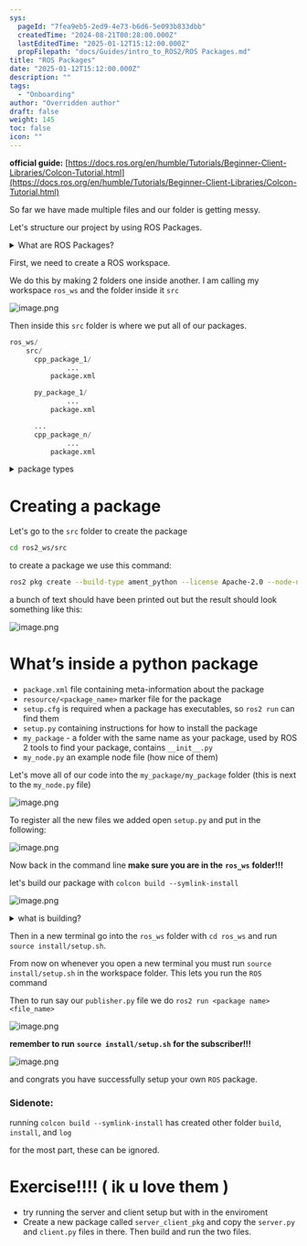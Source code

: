 ```yaml
---
sys:
  pageId: "7fea9eb5-2ed9-4e73-b6d6-5e093b833dbb"
  createdTime: "2024-08-21T00:28:00.000Z"
  lastEditedTime: "2025-01-12T15:12:00.000Z"
  propFilepath: "docs/Guides/intro_to_ROS2/ROS Packages.md"
title: "ROS Packages"
date: "2025-01-12T15:12:00.000Z"
description: ""
tags:
  - "Onboarding"
author: "Overridden author"
draft: false
weight: 145
toc: false
icon: ""
---
```


**official guide:** [https://docs.ros.org/en/humble/Tutorials/Beginner-Client-Libraries/Colcon-Tutorial.html](https://docs.ros.org/en/humble/Tutorials/Beginner-Client-Libraries/Colcon-Tutorial.html)

So far we have made multiple files and our folder is getting messy.

Let's structure our project by using ROS Packages.

<details>

<summary>What are ROS Packages?</summary>

ROS Packages are, as the name implies, packages of code that are highly sharable between ROS developers.

They consist of a folder, `package.xml` file, and source code

```python
      cpp_package_1/
		      ... imagine much code files here ..
          package.xml
```

</details>

First, we need to create a ROS workspace.

We do this by making 2 folders one inside another. I am calling my workspace `ros_ws` and the folder inside it `src`

![image.png](https://prod-files-secure.s3.us-west-2.amazonaws.com/d518164a-d88e-44d1-a4ee-3adb3bd8bce0/70706947-fd18-4537-a67b-e12946812d31/image.png?X-Amz-Algorithm=AWS4-HMAC-SHA256&X-Amz-Content-Sha256=UNSIGNED-PAYLOAD&X-Amz-Credential=ASIAZI2LB4666SAGOSFD%2F20250526%2Fus-west-2%2Fs3%2Faws4_request&X-Amz-Date=20250526T190708Z&X-Amz-Expires=3600&X-Amz-Security-Token=IQoJb3JpZ2luX2VjEIL%2F%2F%2F%2F%2F%2F%2F%2F%2F%2FwEaCXVzLXdlc3QtMiJHMEUCIQCpLGhUm0pt6oZMdC%2B%2FEMyFQIqfwf9PxIooWfd%2BOcVJfgIgRmkyX2RZ7Hj2iNRWnp%2FsquFJQxGr%2Fkk5LC6Oie8ls9Iq%2FwMISxAAGgw2Mzc0MjMxODM4MDUiDEmNg95ueDU6YzmkEircAwCQIbqgqepBW7WwuzNF7%2BTGcBA4fbqpZOik%2Bc%2F9Cnpcedoa2KH%2FjJD8aIludaiDJfTILD%2B%2Fdy9enxOz73ozRlDGROWeAU17q0Ui7sae1G%2BVE9GI67WuwP7e9KoCJCFI2qwKes9s7Wk1moLEIAiP2GfH%2FUKMcn3kARHT%2B8lKWhSCRk59QVG3yThra6TG7cWbiP8Wy%2FePdJ8nV%2BvymeKS9Yo9HtVKiEKNDRBnc5CWQ2171llKgOXgj9PW8CKrRNnYgQnDtVu8KedZWKTnWHX3fJW6gKmtNPVtoiidp%2BLY7%2FakErBcwVUgEyOga391kxf3NKrItS9TkLy%2F6GXVRhI6k1oSkiW%2BU7zjRwLQHs9%2Bx0LXkcn2k4QeUewDXexmv%2FNWyrhkCcgVQTxOHB4gn0lnTZbW4oHBVuH%2FqJh3QeVVwa8HlgWO1bu9eQLD54W05WVQyYd0xjFMEEk9L0teaoadhz1YrmjWGtR92VOiQJHUFp%2BlAp6VJVH8JS3p3CMQXybaZ%2B6FBJNbM%2BPRyaECtFHCAP3a%2FqnJAHazxPA4PunXJKLVGWEMIP6Dx3J91wFK21sxG7T33wl8ebk0oPyfPvkjBUlB12sfd1uX9zLTxV2VXqBw89lJQrzoGX8h9u5vMIvQ0sEGOqUBUQTdE%2F%2BBiqoiFGOTwuYsLI25%2FpEYacw7u6KjwY051Ryzimr8ZbtDCWkCTJs30vK7CVJT9u2vES18aNdoFJg5jRQQ%2Bnw78L3hvTpPbahviMVZFPd0T2cnQpIvFL7FPh5a93%2B%2F%2FJwF4Z1WENzjntoGv7eN4vmhRJ9gGoaf%2BAqEXduju48mTp1VvTG4U2jV8A9IzEFHXW%2Br8dVETyS9rLxwqYkrpBnd&X-Amz-Signature=293e356842c9123856bf389c27e17caf81050398b1829900cfec039c39c9cfc8&X-Amz-SignedHeaders=host&x-id=GetObject)

Then inside this `src` folder is where we put all of our packages.

```python
ros_ws/
    src/
      cpp_package_1/
		      ...
          package.xml

      py_package_1/
		      ...
          package.xml

      ...
      cpp_package_n/
		      ...
          package.xml

```

<details>

<summary>package types</summary>

packages can be either `C++` or python.

the intern file structure is different for each but for this guide we will stick to creating python packages

</details>

# Creating a package

Let's go to the `src` folder to create the package

```bash
cd ros2_ws/src
```

to create a package we use this command:

```bash
ros2 pkg create --build-type ament_python --license Apache-2.0 --node-name my_node my_package
```

a bunch of text should have been printed out but the result should look something like this:

![image.png](https://prod-files-secure.s3.us-west-2.amazonaws.com/d518164a-d88e-44d1-a4ee-3adb3bd8bce0/e6cf1e3f-8512-4a3e-b131-079f800bf3e8/image.png?X-Amz-Algorithm=AWS4-HMAC-SHA256&X-Amz-Content-Sha256=UNSIGNED-PAYLOAD&X-Amz-Credential=ASIAZI2LB4666SAGOSFD%2F20250526%2Fus-west-2%2Fs3%2Faws4_request&X-Amz-Date=20250526T190708Z&X-Amz-Expires=3600&X-Amz-Security-Token=IQoJb3JpZ2luX2VjEIL%2F%2F%2F%2F%2F%2F%2F%2F%2F%2FwEaCXVzLXdlc3QtMiJHMEUCIQCpLGhUm0pt6oZMdC%2B%2FEMyFQIqfwf9PxIooWfd%2BOcVJfgIgRmkyX2RZ7Hj2iNRWnp%2FsquFJQxGr%2Fkk5LC6Oie8ls9Iq%2FwMISxAAGgw2Mzc0MjMxODM4MDUiDEmNg95ueDU6YzmkEircAwCQIbqgqepBW7WwuzNF7%2BTGcBA4fbqpZOik%2Bc%2F9Cnpcedoa2KH%2FjJD8aIludaiDJfTILD%2B%2Fdy9enxOz73ozRlDGROWeAU17q0Ui7sae1G%2BVE9GI67WuwP7e9KoCJCFI2qwKes9s7Wk1moLEIAiP2GfH%2FUKMcn3kARHT%2B8lKWhSCRk59QVG3yThra6TG7cWbiP8Wy%2FePdJ8nV%2BvymeKS9Yo9HtVKiEKNDRBnc5CWQ2171llKgOXgj9PW8CKrRNnYgQnDtVu8KedZWKTnWHX3fJW6gKmtNPVtoiidp%2BLY7%2FakErBcwVUgEyOga391kxf3NKrItS9TkLy%2F6GXVRhI6k1oSkiW%2BU7zjRwLQHs9%2Bx0LXkcn2k4QeUewDXexmv%2FNWyrhkCcgVQTxOHB4gn0lnTZbW4oHBVuH%2FqJh3QeVVwa8HlgWO1bu9eQLD54W05WVQyYd0xjFMEEk9L0teaoadhz1YrmjWGtR92VOiQJHUFp%2BlAp6VJVH8JS3p3CMQXybaZ%2B6FBJNbM%2BPRyaECtFHCAP3a%2FqnJAHazxPA4PunXJKLVGWEMIP6Dx3J91wFK21sxG7T33wl8ebk0oPyfPvkjBUlB12sfd1uX9zLTxV2VXqBw89lJQrzoGX8h9u5vMIvQ0sEGOqUBUQTdE%2F%2BBiqoiFGOTwuYsLI25%2FpEYacw7u6KjwY051Ryzimr8ZbtDCWkCTJs30vK7CVJT9u2vES18aNdoFJg5jRQQ%2Bnw78L3hvTpPbahviMVZFPd0T2cnQpIvFL7FPh5a93%2B%2F%2FJwF4Z1WENzjntoGv7eN4vmhRJ9gGoaf%2BAqEXduju48mTp1VvTG4U2jV8A9IzEFHXW%2Br8dVETyS9rLxwqYkrpBnd&X-Amz-Signature=46188048ea41806ef22d81cde9008a09e7e60e3b3fef68d0482fe1e308a886ce&X-Amz-SignedHeaders=host&x-id=GetObject)

# What’s inside a python package

- `package.xml` file containing meta-information about the package
- `resource/<package_name>` marker file for the package
- `setup.cfg` is required when a package has executables, so `ros2 run` can find them
- `setup.py` containing instructions for how to install the package
- `my_package` - a folder with the same name as your package, used by ROS 2 tools to find your package, contains `__init__.py`
- `my_node.py` an example node file (how nice of them)

Let's move all of our code into the `my_package/my_package` folder (this is next to the `my_node.py` file)

![image.png](https://prod-files-secure.s3.us-west-2.amazonaws.com/d518164a-d88e-44d1-a4ee-3adb3bd8bce0/9ce58f11-0da9-4d3e-b86d-506a9685d378/image.png?X-Amz-Algorithm=AWS4-HMAC-SHA256&X-Amz-Content-Sha256=UNSIGNED-PAYLOAD&X-Amz-Credential=ASIAZI2LB4666SAGOSFD%2F20250526%2Fus-west-2%2Fs3%2Faws4_request&X-Amz-Date=20250526T190708Z&X-Amz-Expires=3600&X-Amz-Security-Token=IQoJb3JpZ2luX2VjEIL%2F%2F%2F%2F%2F%2F%2F%2F%2F%2FwEaCXVzLXdlc3QtMiJHMEUCIQCpLGhUm0pt6oZMdC%2B%2FEMyFQIqfwf9PxIooWfd%2BOcVJfgIgRmkyX2RZ7Hj2iNRWnp%2FsquFJQxGr%2Fkk5LC6Oie8ls9Iq%2FwMISxAAGgw2Mzc0MjMxODM4MDUiDEmNg95ueDU6YzmkEircAwCQIbqgqepBW7WwuzNF7%2BTGcBA4fbqpZOik%2Bc%2F9Cnpcedoa2KH%2FjJD8aIludaiDJfTILD%2B%2Fdy9enxOz73ozRlDGROWeAU17q0Ui7sae1G%2BVE9GI67WuwP7e9KoCJCFI2qwKes9s7Wk1moLEIAiP2GfH%2FUKMcn3kARHT%2B8lKWhSCRk59QVG3yThra6TG7cWbiP8Wy%2FePdJ8nV%2BvymeKS9Yo9HtVKiEKNDRBnc5CWQ2171llKgOXgj9PW8CKrRNnYgQnDtVu8KedZWKTnWHX3fJW6gKmtNPVtoiidp%2BLY7%2FakErBcwVUgEyOga391kxf3NKrItS9TkLy%2F6GXVRhI6k1oSkiW%2BU7zjRwLQHs9%2Bx0LXkcn2k4QeUewDXexmv%2FNWyrhkCcgVQTxOHB4gn0lnTZbW4oHBVuH%2FqJh3QeVVwa8HlgWO1bu9eQLD54W05WVQyYd0xjFMEEk9L0teaoadhz1YrmjWGtR92VOiQJHUFp%2BlAp6VJVH8JS3p3CMQXybaZ%2B6FBJNbM%2BPRyaECtFHCAP3a%2FqnJAHazxPA4PunXJKLVGWEMIP6Dx3J91wFK21sxG7T33wl8ebk0oPyfPvkjBUlB12sfd1uX9zLTxV2VXqBw89lJQrzoGX8h9u5vMIvQ0sEGOqUBUQTdE%2F%2BBiqoiFGOTwuYsLI25%2FpEYacw7u6KjwY051Ryzimr8ZbtDCWkCTJs30vK7CVJT9u2vES18aNdoFJg5jRQQ%2Bnw78L3hvTpPbahviMVZFPd0T2cnQpIvFL7FPh5a93%2B%2F%2FJwF4Z1WENzjntoGv7eN4vmhRJ9gGoaf%2BAqEXduju48mTp1VvTG4U2jV8A9IzEFHXW%2Br8dVETyS9rLxwqYkrpBnd&X-Amz-Signature=f2c75b93802d70250252e138e40ae76d5c72fbf5a2281156c067e2fba6d5b563&X-Amz-SignedHeaders=host&x-id=GetObject)

To register all the new files we added open `setup.py` and put in the following:

![image.png](https://prod-files-secure.s3.us-west-2.amazonaws.com/d518164a-d88e-44d1-a4ee-3adb3bd8bce0/1cd7c262-4cae-4496-9d75-c178537d24a2/image.png?X-Amz-Algorithm=AWS4-HMAC-SHA256&X-Amz-Content-Sha256=UNSIGNED-PAYLOAD&X-Amz-Credential=ASIAZI2LB4666SAGOSFD%2F20250526%2Fus-west-2%2Fs3%2Faws4_request&X-Amz-Date=20250526T190708Z&X-Amz-Expires=3600&X-Amz-Security-Token=IQoJb3JpZ2luX2VjEIL%2F%2F%2F%2F%2F%2F%2F%2F%2F%2FwEaCXVzLXdlc3QtMiJHMEUCIQCpLGhUm0pt6oZMdC%2B%2FEMyFQIqfwf9PxIooWfd%2BOcVJfgIgRmkyX2RZ7Hj2iNRWnp%2FsquFJQxGr%2Fkk5LC6Oie8ls9Iq%2FwMISxAAGgw2Mzc0MjMxODM4MDUiDEmNg95ueDU6YzmkEircAwCQIbqgqepBW7WwuzNF7%2BTGcBA4fbqpZOik%2Bc%2F9Cnpcedoa2KH%2FjJD8aIludaiDJfTILD%2B%2Fdy9enxOz73ozRlDGROWeAU17q0Ui7sae1G%2BVE9GI67WuwP7e9KoCJCFI2qwKes9s7Wk1moLEIAiP2GfH%2FUKMcn3kARHT%2B8lKWhSCRk59QVG3yThra6TG7cWbiP8Wy%2FePdJ8nV%2BvymeKS9Yo9HtVKiEKNDRBnc5CWQ2171llKgOXgj9PW8CKrRNnYgQnDtVu8KedZWKTnWHX3fJW6gKmtNPVtoiidp%2BLY7%2FakErBcwVUgEyOga391kxf3NKrItS9TkLy%2F6GXVRhI6k1oSkiW%2BU7zjRwLQHs9%2Bx0LXkcn2k4QeUewDXexmv%2FNWyrhkCcgVQTxOHB4gn0lnTZbW4oHBVuH%2FqJh3QeVVwa8HlgWO1bu9eQLD54W05WVQyYd0xjFMEEk9L0teaoadhz1YrmjWGtR92VOiQJHUFp%2BlAp6VJVH8JS3p3CMQXybaZ%2B6FBJNbM%2BPRyaECtFHCAP3a%2FqnJAHazxPA4PunXJKLVGWEMIP6Dx3J91wFK21sxG7T33wl8ebk0oPyfPvkjBUlB12sfd1uX9zLTxV2VXqBw89lJQrzoGX8h9u5vMIvQ0sEGOqUBUQTdE%2F%2BBiqoiFGOTwuYsLI25%2FpEYacw7u6KjwY051Ryzimr8ZbtDCWkCTJs30vK7CVJT9u2vES18aNdoFJg5jRQQ%2Bnw78L3hvTpPbahviMVZFPd0T2cnQpIvFL7FPh5a93%2B%2F%2FJwF4Z1WENzjntoGv7eN4vmhRJ9gGoaf%2BAqEXduju48mTp1VvTG4U2jV8A9IzEFHXW%2Br8dVETyS9rLxwqYkrpBnd&X-Amz-Signature=bd72a34a34104d05e4712e35981035dc204b0332ae7c4b446f70676c323d374a&X-Amz-SignedHeaders=host&x-id=GetObject)

Now back in the command line **make sure you are in the** **`ros_ws`** **folder!!!**

let's build our package with `colcon build --symlink-install`

![image.png](https://prod-files-secure.s3.us-west-2.amazonaws.com/d518164a-d88e-44d1-a4ee-3adb3bd8bce0/2f2a0d27-b173-48fd-b189-5f5c0ce65619/image.png?X-Amz-Algorithm=AWS4-HMAC-SHA256&X-Amz-Content-Sha256=UNSIGNED-PAYLOAD&X-Amz-Credential=ASIAZI2LB4666SAGOSFD%2F20250526%2Fus-west-2%2Fs3%2Faws4_request&X-Amz-Date=20250526T190708Z&X-Amz-Expires=3600&X-Amz-Security-Token=IQoJb3JpZ2luX2VjEIL%2F%2F%2F%2F%2F%2F%2F%2F%2F%2FwEaCXVzLXdlc3QtMiJHMEUCIQCpLGhUm0pt6oZMdC%2B%2FEMyFQIqfwf9PxIooWfd%2BOcVJfgIgRmkyX2RZ7Hj2iNRWnp%2FsquFJQxGr%2Fkk5LC6Oie8ls9Iq%2FwMISxAAGgw2Mzc0MjMxODM4MDUiDEmNg95ueDU6YzmkEircAwCQIbqgqepBW7WwuzNF7%2BTGcBA4fbqpZOik%2Bc%2F9Cnpcedoa2KH%2FjJD8aIludaiDJfTILD%2B%2Fdy9enxOz73ozRlDGROWeAU17q0Ui7sae1G%2BVE9GI67WuwP7e9KoCJCFI2qwKes9s7Wk1moLEIAiP2GfH%2FUKMcn3kARHT%2B8lKWhSCRk59QVG3yThra6TG7cWbiP8Wy%2FePdJ8nV%2BvymeKS9Yo9HtVKiEKNDRBnc5CWQ2171llKgOXgj9PW8CKrRNnYgQnDtVu8KedZWKTnWHX3fJW6gKmtNPVtoiidp%2BLY7%2FakErBcwVUgEyOga391kxf3NKrItS9TkLy%2F6GXVRhI6k1oSkiW%2BU7zjRwLQHs9%2Bx0LXkcn2k4QeUewDXexmv%2FNWyrhkCcgVQTxOHB4gn0lnTZbW4oHBVuH%2FqJh3QeVVwa8HlgWO1bu9eQLD54W05WVQyYd0xjFMEEk9L0teaoadhz1YrmjWGtR92VOiQJHUFp%2BlAp6VJVH8JS3p3CMQXybaZ%2B6FBJNbM%2BPRyaECtFHCAP3a%2FqnJAHazxPA4PunXJKLVGWEMIP6Dx3J91wFK21sxG7T33wl8ebk0oPyfPvkjBUlB12sfd1uX9zLTxV2VXqBw89lJQrzoGX8h9u5vMIvQ0sEGOqUBUQTdE%2F%2BBiqoiFGOTwuYsLI25%2FpEYacw7u6KjwY051Ryzimr8ZbtDCWkCTJs30vK7CVJT9u2vES18aNdoFJg5jRQQ%2Bnw78L3hvTpPbahviMVZFPd0T2cnQpIvFL7FPh5a93%2B%2F%2FJwF4Z1WENzjntoGv7eN4vmhRJ9gGoaf%2BAqEXduju48mTp1VvTG4U2jV8A9IzEFHXW%2Br8dVETyS9rLxwqYkrpBnd&X-Amz-Signature=d2bc1a8152860b045e8687a9b2f840b63fdc45eaca6547ed275ec72dfe3740bb&X-Amz-SignedHeaders=host&x-id=GetObject)

<details>

<summary>what is building?</summary>

if you are a CS major at Rose-Hulman you will learn the answer to this in CSSE132

but TLDR; is it combines all the code files into one program that can be run easily 

</details>

Then in a new terminal go into the `ros_ws` folder with `cd ros_ws` and run `source install/setup.sh`. 

From now on whenever you open a new terminal you must run `source install/setup.sh` in the workspace folder. This lets you run the `ROS` command

Then to run say our `publisher.py` file we do `ros2 run <package name> <file_name>`

![image.png](https://prod-files-secure.s3.us-west-2.amazonaws.com/d518164a-d88e-44d1-a4ee-3adb3bd8bce0/4f4b1219-3a44-4632-aa0a-ce3471699f59/image.png?X-Amz-Algorithm=AWS4-HMAC-SHA256&X-Amz-Content-Sha256=UNSIGNED-PAYLOAD&X-Amz-Credential=ASIAZI2LB4666SAGOSFD%2F20250526%2Fus-west-2%2Fs3%2Faws4_request&X-Amz-Date=20250526T190708Z&X-Amz-Expires=3600&X-Amz-Security-Token=IQoJb3JpZ2luX2VjEIL%2F%2F%2F%2F%2F%2F%2F%2F%2F%2FwEaCXVzLXdlc3QtMiJHMEUCIQCpLGhUm0pt6oZMdC%2B%2FEMyFQIqfwf9PxIooWfd%2BOcVJfgIgRmkyX2RZ7Hj2iNRWnp%2FsquFJQxGr%2Fkk5LC6Oie8ls9Iq%2FwMISxAAGgw2Mzc0MjMxODM4MDUiDEmNg95ueDU6YzmkEircAwCQIbqgqepBW7WwuzNF7%2BTGcBA4fbqpZOik%2Bc%2F9Cnpcedoa2KH%2FjJD8aIludaiDJfTILD%2B%2Fdy9enxOz73ozRlDGROWeAU17q0Ui7sae1G%2BVE9GI67WuwP7e9KoCJCFI2qwKes9s7Wk1moLEIAiP2GfH%2FUKMcn3kARHT%2B8lKWhSCRk59QVG3yThra6TG7cWbiP8Wy%2FePdJ8nV%2BvymeKS9Yo9HtVKiEKNDRBnc5CWQ2171llKgOXgj9PW8CKrRNnYgQnDtVu8KedZWKTnWHX3fJW6gKmtNPVtoiidp%2BLY7%2FakErBcwVUgEyOga391kxf3NKrItS9TkLy%2F6GXVRhI6k1oSkiW%2BU7zjRwLQHs9%2Bx0LXkcn2k4QeUewDXexmv%2FNWyrhkCcgVQTxOHB4gn0lnTZbW4oHBVuH%2FqJh3QeVVwa8HlgWO1bu9eQLD54W05WVQyYd0xjFMEEk9L0teaoadhz1YrmjWGtR92VOiQJHUFp%2BlAp6VJVH8JS3p3CMQXybaZ%2B6FBJNbM%2BPRyaECtFHCAP3a%2FqnJAHazxPA4PunXJKLVGWEMIP6Dx3J91wFK21sxG7T33wl8ebk0oPyfPvkjBUlB12sfd1uX9zLTxV2VXqBw89lJQrzoGX8h9u5vMIvQ0sEGOqUBUQTdE%2F%2BBiqoiFGOTwuYsLI25%2FpEYacw7u6KjwY051Ryzimr8ZbtDCWkCTJs30vK7CVJT9u2vES18aNdoFJg5jRQQ%2Bnw78L3hvTpPbahviMVZFPd0T2cnQpIvFL7FPh5a93%2B%2F%2FJwF4Z1WENzjntoGv7eN4vmhRJ9gGoaf%2BAqEXduju48mTp1VvTG4U2jV8A9IzEFHXW%2Br8dVETyS9rLxwqYkrpBnd&X-Amz-Signature=85df1fb301e5e2104c8b3934f44364cf8e81157460db2ee92a4898f395498060&X-Amz-SignedHeaders=host&x-id=GetObject)

**remember to run** **`source install/setup.sh`** **for the subscriber!!!**

![image.png](https://prod-files-secure.s3.us-west-2.amazonaws.com/d518164a-d88e-44d1-a4ee-3adb3bd8bce0/02121119-dad4-49ec-8356-c956108b4243/image.png?X-Amz-Algorithm=AWS4-HMAC-SHA256&X-Amz-Content-Sha256=UNSIGNED-PAYLOAD&X-Amz-Credential=ASIAZI2LB4666SAGOSFD%2F20250526%2Fus-west-2%2Fs3%2Faws4_request&X-Amz-Date=20250526T190708Z&X-Amz-Expires=3600&X-Amz-Security-Token=IQoJb3JpZ2luX2VjEIL%2F%2F%2F%2F%2F%2F%2F%2F%2F%2FwEaCXVzLXdlc3QtMiJHMEUCIQCpLGhUm0pt6oZMdC%2B%2FEMyFQIqfwf9PxIooWfd%2BOcVJfgIgRmkyX2RZ7Hj2iNRWnp%2FsquFJQxGr%2Fkk5LC6Oie8ls9Iq%2FwMISxAAGgw2Mzc0MjMxODM4MDUiDEmNg95ueDU6YzmkEircAwCQIbqgqepBW7WwuzNF7%2BTGcBA4fbqpZOik%2Bc%2F9Cnpcedoa2KH%2FjJD8aIludaiDJfTILD%2B%2Fdy9enxOz73ozRlDGROWeAU17q0Ui7sae1G%2BVE9GI67WuwP7e9KoCJCFI2qwKes9s7Wk1moLEIAiP2GfH%2FUKMcn3kARHT%2B8lKWhSCRk59QVG3yThra6TG7cWbiP8Wy%2FePdJ8nV%2BvymeKS9Yo9HtVKiEKNDRBnc5CWQ2171llKgOXgj9PW8CKrRNnYgQnDtVu8KedZWKTnWHX3fJW6gKmtNPVtoiidp%2BLY7%2FakErBcwVUgEyOga391kxf3NKrItS9TkLy%2F6GXVRhI6k1oSkiW%2BU7zjRwLQHs9%2Bx0LXkcn2k4QeUewDXexmv%2FNWyrhkCcgVQTxOHB4gn0lnTZbW4oHBVuH%2FqJh3QeVVwa8HlgWO1bu9eQLD54W05WVQyYd0xjFMEEk9L0teaoadhz1YrmjWGtR92VOiQJHUFp%2BlAp6VJVH8JS3p3CMQXybaZ%2B6FBJNbM%2BPRyaECtFHCAP3a%2FqnJAHazxPA4PunXJKLVGWEMIP6Dx3J91wFK21sxG7T33wl8ebk0oPyfPvkjBUlB12sfd1uX9zLTxV2VXqBw89lJQrzoGX8h9u5vMIvQ0sEGOqUBUQTdE%2F%2BBiqoiFGOTwuYsLI25%2FpEYacw7u6KjwY051Ryzimr8ZbtDCWkCTJs30vK7CVJT9u2vES18aNdoFJg5jRQQ%2Bnw78L3hvTpPbahviMVZFPd0T2cnQpIvFL7FPh5a93%2B%2F%2FJwF4Z1WENzjntoGv7eN4vmhRJ9gGoaf%2BAqEXduju48mTp1VvTG4U2jV8A9IzEFHXW%2Br8dVETyS9rLxwqYkrpBnd&X-Amz-Signature=2d5676e14eeecae3221c347b833e297c2cfcc2752b316264f410a1646c9329ff&X-Amz-SignedHeaders=host&x-id=GetObject)

and congrats you have successfully setup your own `ROS` package.

### Sidenote:

running `colcon build --symlink-install` has created other folder `build`, `install`, and `log`

for the most part, these can be ignored.

# Exercise!!!! ( ik u love them )

- try running the server and client setup but with in the enviroment
- Create a new package called `server_client_pkg` and copy the `server.py` and `client.py` files in there. Then build and run the two files.
